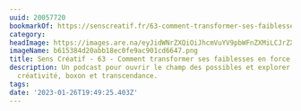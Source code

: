 ```yaml
---
uuid: 20057720
bookmarkOf: https://senscreatif.fr/63-comment-transformer-ses-faiblesses-en-force
category: 
headImage: https://images.are.na/eyJidWNrZXQiOiJhcmVuYV9pbWFnZXMiLCJrZXkiOiIyMDA1NzcyMC9vcmlnaW5hbF9iNjE1Mzg0ZDIwYWJiMThlYzBmZTlhYzkwMWNkNjY0Ny5wbmciLCJlZGl0cyI6eyJyZXNpemUiOnsid2lkdGgiOjEyMDAsImhlaWdodCI6MTIwMCwiZml0IjoiaW5zaWRlIiwid2l0aG91dEVubGFyZ2VtZW50Ijp0cnVlfSwid2VicCI6eyJxdWFsaXR5Ijo5MH0sImpwZWciOnsicXVhbGl0eSI6OTB9LCJyb3RhdGUiOm51bGx9fQ==?bc=0
imageName: b615384d20abb18ec0fe9ac901cd6647.png
title: Sens Créatif - 63 - Comment transformer ses faiblesses en force ?
description: Un podcast pour ouvrir le champ des possibles et explorer les liens entre
  créativité, boxon et transcendance.
tags: 
date: '2023-01-26T19:49:25.403Z'
---
```

